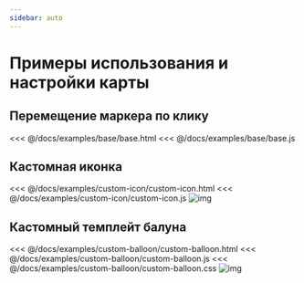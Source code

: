 ```yaml
---
sidebar: auto
---
```


# Примеры использования и настройки карты

## Перемещение маркера по клику

<<< @/docs/examples/base/base.html
<<< @/docs/examples/base/base.js

## Кастомная иконка

<<< @/docs/examples/custom-icon/custom-icon.html
<<< @/docs/examples/custom-icon/custom-icon.js
![img](/examples/custom-icon.jpg)

## Кастомный темплейт балуна

<<< @/docs/examples/custom-balloon/custom-balloon.html
<<< @/docs/examples/custom-balloon/custom-balloon.js
<<< @/docs/examples/custom-balloon/custom-balloon.css
![img](/examples/custom-balloon.jpg)
